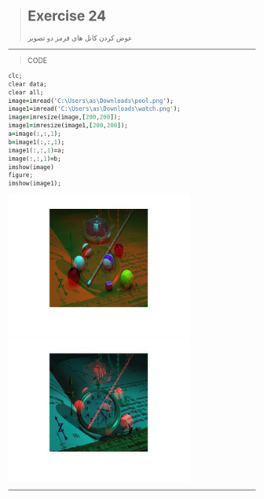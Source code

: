 
> # Exercise 24
>عوض کردن کانل های قرمز دو تصویر 
***
>CODE

```ruby
clc;
clear data;
clear all;
image=imread('C:\Users\as\Downloads\pool.png');
image1=imread('C:\Users\as\Downloads\watch.png');
image=imresize(image,[200,200]);
image1=imresize(image1,[200,200]);
a=image(:,:,1);
b=image1(:,:,1);
image1(:,:,1)=a;
image(:,:,1)=b;
imshow(image)
figure;
imshow(image1);
```
![alt text](https://github.com/semnan-university-ai/image-processing-class/blob/main/excersiecs/afsaneh427726/24/1.jpg)
![alt text](https://github.com/semnan-university-ai/image-processing-class/blob/main/excersiecs/afsaneh427726/24/2.jpg)
***

